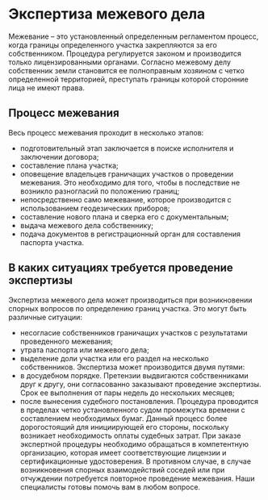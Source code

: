 # Экспертиза межевого дела
Межевание – это установленный определенным регламентом процесс, когда границы определенного участка закрепляются за его собственником. Процедура регулируется законом и производится только лицензированными органами. Согласно межевому делу собственник земли становится ее полноправным хозяином с четко определенной территорией, преступать границы которой сторонние лица не имеют права.
## Процесс межевания
Весь процесс межевания проходит в несколько этапов:
- подготовительный этап заключается в поиске исполнителя и заключении договора;
- составление плана участка;
- оповещение владельцев граничащих участков о проведении межевания. Это необходимо для того, чтобы в последствие не возникло разногласий по положению границ;
- непосредственно само межевание, которое производится с использованием геодезических приборов;
- составление нового плана и сверка его с документальным;
- выдача межевого дела собственнику;
- подача документов в регистрационный орган для составления паспорта участка.
## В каких ситуациях требуется проведение экспертизы
Экспертиза межевого дела может производиться при возникновении спорных вопросов по определению границ участка. Это могут быть различные ситуации:
- несогласие собственников граничащих участков с результатами проведенного межевания;
- утрата паспорта или межевого дела;
- выделение доли участка или его раздел на несколько собственников.
Экспертиза может производится двумя путями:
- в досудебном порядке. Претензии выдвигаются собственниками друг к другу, они согласованно заказывают проведение экспертизы. Срок ее выполнения от пары недель до нескольких месяцев;
- после вынесения судебного постановления. Процедура проводится в пределах четко установленного судом промежутка времени с составлением необходимых бумаг. Данный процесс более дорогостоящий для инициирующей его стороны, поскольку возникает необходимость оплаты судебных затрат.
При заказе экспертной процедуры необходимо обращаться в компетентную организацию, которая имеет соответствующие лицензии и сертификационные удостоверения. В противном случае, в случае возникновения спорных взаимодействий соседей или при отчуждении потребуется повторное проведение межевания.
Наши специалисты готовы помочь вам в любом вопросе.